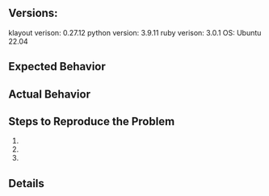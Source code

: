 ## Versions:
klayout verison: 0.27.12
python version: 3.9.11
ruby verison: 3.0.1
OS: Ubuntu 22.04

## Expected Behavior


## Actual Behavior


## Steps to Reproduce the Problem

1.
2.
3.

## Details
